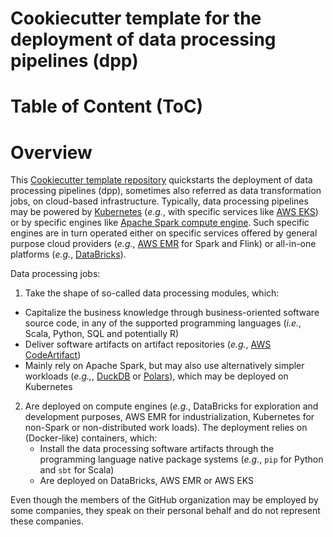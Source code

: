 Cookiecutter template for the deployment of data processing pipelines (dpp)
===========================================================================

# Table of Content (ToC)



# Overview
This
[Cookiecutter template repository](https://github.com/data-engineering-helpers/dpp-tmpl)
quickstarts the deployment of data processing pipelines (dpp), sometimes also
referred as data transformation jobs, on cloud-based infrastructure.
Typically, data processing pipelines may be powered by
[Kubernetes](https://kubernetes.io/)
(_e.g._, with specific services like [AWS EKS](https://aws.amazon.com/eks/))
or by specific engines like
[Apache Spark compute engine](https://spark.apache.org/docs/latest/index.html).
Such specific engines are in turn operated either on specific services offered
by general purpose cloud providers (_e.g._,
[AWS EMR](https://aws.amazon.com/emr/) for Spark and Flink) or all-in-one
platforms (_e.g._, [DataBricks](https://databricks.com)).

Data processing jobs:
1. Take the shape of so-called data processing modules, which:
  * Capitalize the business knowledge through business-oriented software
    source code, in any of the supported programming languages (_i.e._,
	Scala, Python, SQL and potentially R)
  * Deliver software artifacts on artifact repositories (_e.g._,
	[AWS CodeArtifact](https://aws.amazon.com/codeartifact/))
  * Mainly rely on Apache Spark, but may also use alternatively simpler
    workloads (_e.g.,_, [DuckDB](https://duckdb.org/) or
	[Polars](https://pola.rs/)), which may be deployed on Kubernetes
2. Are deployed on compute engines (_e.g._, DataBricks for exploration and
   development purposes, AWS EMR for industrialization, Kubernetes for
   non-Spark or non-distributed work loads). The deployment relies on
   (Docker-like) containers, which:
   * Install the data processing software artifacts through the
     programming language native package systems (_e.g._, `pip` for Python
	 and `sbt` for Scala)
   * Are deployed on DataBricks, AWS EMR or AWS EKS

Even though the members of the GitHub organization may be employed
by some companies, they speak on their personal behalf and do not represent
these companies.

